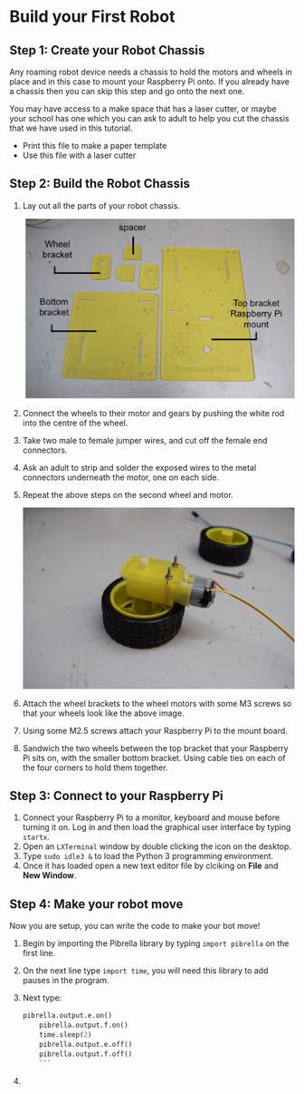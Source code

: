 # Build your First Robot


## Step 1: Create your Robot Chassis
Any roaming robot device needs a chassis to hold the motors and wheels in place and in this case to mount your Raspberry Pi onto. If you already have a chassis then you can skip this step and go onto the next one. 

You may have access to a make space that has a laser cutter, or maybe your school has one which you can ask to adult to help you cut the chassis that we have used in this tutorial. 

- Print this file to make a paper template
- Use this file with a laser cutter

## Step 2: Build the Robot Chassis

1. Lay out all the parts of your robot chassis. 

	![](images/chassis-diagram.png)
	
1. Connect the wheels to their motor and gears by pushing the white rod into the centre of the wheel.
1. Take two male to female jumper wires, and cut off the female end connectors.
1. Ask an adult to strip and solder the exposed wires to the metal connectors underneath the motor, one on each side. 
1. Repeat the above steps on the second wheel and motor.

	![](images/wheel-wire.jpg)

1. Attach the wheel brackets to the wheel motors with some M3 screws so that your wheels look like the above image.
1. Using some M2.5 screws attach your Raspberry Pi to the mount board. 
1. Sandwich the two wheels between the top bracket that your Raspberry Pi sits on, with the smaller bottom bracket. Using cable ties on each of the four corners to hold them together.


## Step 3: Connect to your Raspberry Pi

1. Connect your Raspberry Pi to a monitor, keyboard and mouse before turning it on. Log in and then load the graphical user interface by typing `startx`.
1. Open an `LXTerminal` window by double clicking the icon on the desktop.
1. Type `sudo idle3 &` to load the Python 3 programming environment. 
1. Once it has loaded open a new text editor file by clciking on **File** and **New Window**.

## Step 4: Make your robot move

Now you are setup, you can write the code to make your bot move! 

1. Begin by importing the Pibrella library by typing `import pibrella` on the first line. 
1. On the next line type `import time`, you will need this library to add pauses in the program.
1. Next type:

	```python
	pibrella.output.e.on()
    	pibrella.output.f.on()
    	time.sleep(2)
    	pibrella.output.e.off()
    	pibrella.output.f.off()
    	```
1.     

